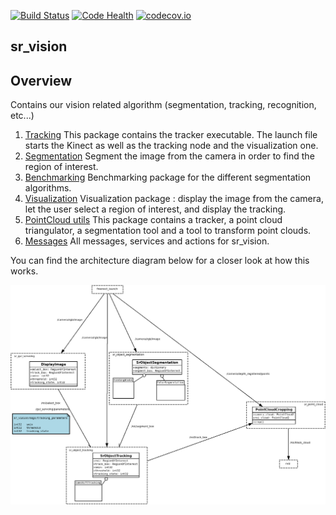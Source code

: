 [![Build Status](https://api.shippable.com/projects/5551c20fedd7f2c052e9809d/badge?branchName=indigo-devel)](https://app.shippable.com/projects/5551c20fedd7f2c052e9809d) [![Code Health](https://landscape.io/github/shadow-robot/sr_vision/indigo-devel/landscape.svg?style=flat)](https://landscape.io/github/shadow-robot/sr_vision/indigo-devel) [![codecov.io](http://codecov.io/github/shadow-robot/sr_vision/coverage.svg?branch=indigo-devel)](http://codecov.io/github/shadow-robot/sr_vision?branch=indigo-devel)

sr_vision
------------

## Overview
Contains our vision related algorithm (segmentation, tracking, recognition, etc...)

  1. [Tracking](sr_object_tracking/)
This package contains the tracker executable. The launch file starts the Kinect as well as the tracking node and the visualization one.
  2. [Segmentation](sr_object_segmentation/)
Segment the image from the camera in order to find the region of interest.
  3. [Benchmarking](sr_object_benchmarking/)
Benchmarking package for the different segmentation algorithms.
  4. [Visualization](sr_gui_servoing/)
Visualization package : display the image from the camera, let the user select a region of interest, and display the tracking.
  5. [PointCloud utils](sr_point_cloud/)
This package contains a tracker, a point cloud triangulator, a segmentation tool and a tool to transform point clouds.
  6. [Messages](sr_vision_msgs/)
All messages, services and actions for sr_vision.


You can find the architecture diagram below for a closer look at how this works.

![Architecture Diagram](doc/sr_vision.png)
